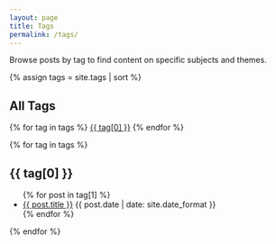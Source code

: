 ```yaml
---
layout: page
title: Tags
permalink: /tags/
---
```


<div class="content-card">
  <p>Browse posts by tag to find content on specific subjects and themes.</p>
</div>

{% assign tags = site.tags | sort %}
<div class="content-card">
  <h2>All Tags</h2>
  <div class="tags-list">
    {% for tag in tags %}
      <a href="#{{ tag[0] }}" class="tag-item">{{ tag[0] }}</a>
    {% endfor %}
  </div>
</div>

{% for tag in tags %}
  <div class="content-card">
    <h2 id="{{ tag[0] }}">{{ tag[0] }}</h2>
    <ul class="post-list">
      {% for post in tag[1] %}
        <li>
          <a href="{{ post.url | relative_url }}">{{ post.title }}</a>
          <span class="post-date">{{ post.date | date: site.date_format }}</span>
        </li>
      {% endfor %}
    </ul>
  </div>
{% endfor %}
